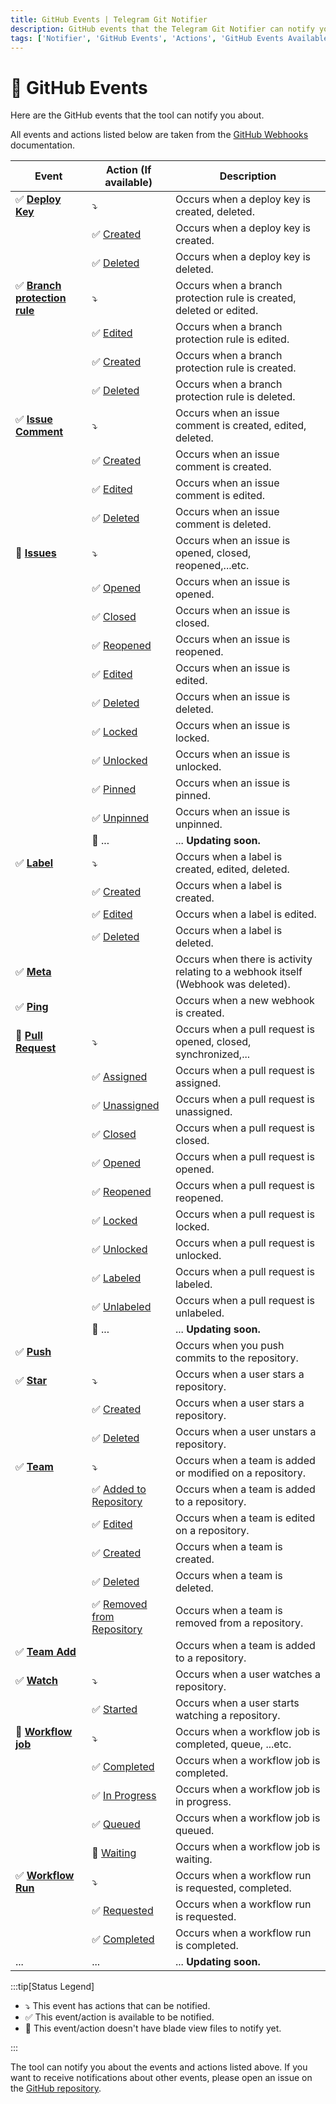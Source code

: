 ```yaml
---
title: GitHub Events | Telegram Git Notifier
description: GitHub events that the Telegram Git Notifier can notify you about. Get the list of all GitHub events available in the bot. Events and actions are listed here.
tags: ['Notifier', 'GitHub Events', 'Actions', 'GitHub Events Available', 'Events', 'GitHub Actions', 'List of GitHub Events', 'Prologue']
---
```


<head>
  <!-- Basic Meta Tags -->
  <meta name="robots" content="index,follow" />
  <meta name="author" content="CSlant" />
  <meta name="generator" content="Docusaurus" />
  <meta name="theme-color" content="#2e8555" />
  
  <!-- Canonical URL -->
  <link rel="canonical" href="https://docs.cslant.com/telegram-git-notifier/prologue/event-availability/github" />
  
  <!-- Open Graph Meta Tags -->
  <meta property="og:title" content="GitHub Events | Telegram Git Notifier" />
  <meta property="og:description" content="GitHub events that the Telegram Git Notifier can notify you about. Get the list of all GitHub events available in the bot. Events and actions are listed here." />
  <meta property="og:type" content="article" />
  <meta property="og:url" content="https://docs.cslant.com/telegram-git-notifier/prologue/event-availability/github" />
  <meta property="og:site_name" content="Telegram Git Notifier Documentation" />
  <meta property="og:locale" content="en_US" />
  
  <!-- Twitter Card Meta Tags -->
  <meta name="twitter:card" content="summary_large_image" />
  <meta name="twitter:title" content="GitHub Events | Telegram Git Notifier" />
  <meta name="twitter:description" content="GitHub events that the Telegram Git Notifier can notify you about. Get the list of all GitHub events available in the bot. Events and actions are listed here." />
  <meta name="twitter:creator" content="@cslantofficial" />
  <meta name="twitter:site" content="@cslantofficial" />
  
  <!-- Additional Meta Tags -->
  <meta name="format-detection" content="telephone=no" />
  <meta name="mobile-web-app-capable" content="yes" />
  <meta name="apple-mobile-web-app-capable" content="yes" />
  <meta name="apple-mobile-web-app-status-bar-style" content="default" />
  
  <!-- Article Meta Tags -->
  <meta property="article:published_time" content="2025-07-21T00:00:00Z" />
  <meta property="article:modified_time" content="2025-07-21T00:00:00Z" />
  <meta property="article:author" content="CSlant" />
  <meta property="article:section" content="Documentation" />
  
  </head>

# 🐙 GitHub Events

Here are the GitHub events that the tool can notify you about.

All events and actions listed below are taken from the [GitHub Webhooks](https://docs.github.com/en/webhooks/webhook-events-and-payloads) documentation.

| Event                                                                                                                                   | Action (If available)                                                                                                                                 | Description                                                                       |
|-----------------------------------------------------------------------------------------------------------------------------------------|-------------------------------------------------------------------------------------------------------------------------------------------------------|-----------------------------------------------------------------------------------|
| :white_check_mark: **[Deploy Key](https://docs.github.com/en/webhooks/webhook-events-and-payloads#deploy_key)**                         | :arrow_heading_down:                                                                                                                                  | Occurs when a deploy key is created, deleted.                                     |
|                                                                                                                                         | :white_check_mark: [Created](https://docs.github.com/en/webhooks/webhook-events-and-payloads?actionType=created#deploy_key)                           | Occurs when a deploy key is created.                                              |
|                                                                                                                                         | :white_check_mark: [Deleted](https://docs.github.com/en/webhooks/webhook-events-and-payloads?actionType=deleted#deploy_key)                           | Occurs when a deploy key is deleted.                                              |
| :white_check_mark: **[Branch protection rule](https://docs.github.com/en/webhooks/webhook-events-and-payloads#branch_protection_rule)** | :arrow_heading_down:                                                                                                                                  | Occurs when a branch protection rule is created, deleted or edited.               |
|                                                                                                                                         | :white_check_mark: [Edited](https://docs.github.com/en/webhooks/webhook-events-and-payloads?actionType=edited#branch_protection_rule)                 | Occurs when a branch protection rule is edited.                                   |
|                                                                                                                                         | :white_check_mark: [Created](https://docs.github.com/en/webhooks/webhook-events-and-payloads?actionType=created#branch_protection_rule)               | Occurs when a branch protection rule is created.                                  |
|                                                                                                                                         | :white_check_mark: [Deleted](https://docs.github.com/en/webhooks/webhook-events-and-payloads?actionType=deleted#branch_protection_rule)               | Occurs when a branch protection rule is deleted.                                  |
| :white_check_mark: **[Issue Comment](https://docs.github.com/en/webhooks/webhook-events-and-payloads#issue_comment)**                   | :arrow_heading_down:                                                                                                                                  | Occurs when an issue comment is created, edited, deleted.                         |
|                                                                                                                                         | :white_check_mark: [Created](https://docs.github.com/en/webhooks/webhook-events-and-payloads?actionType=created#issue_comment)                        | Occurs when an issue comment is created.                                          |
|                                                                                                                                         | :white_check_mark: [Edited](https://docs.github.com/en/webhooks/webhook-events-and-payloads?actionType=edited#issue_comment)                          | Occurs when an issue comment is edited.                                           |
|                                                                                                                                         | :white_check_mark: [Deleted](https://docs.github.com/en/webhooks/webhook-events-and-payloads?actionType=deleted#issue_comment)                        | Occurs when an issue comment is deleted.                                          |
| :white_square_button: **[Issues](https://docs.github.com/en/webhooks/webhook-events-and-payloads#issues)**                              | :arrow_heading_down:                                                                                                                                  | Occurs when an issue is opened, closed, reopened,...etc.                          |
|                                                                                                                                         | :white_check_mark: [Opened](https://docs.github.com/en/webhooks/webhook-events-and-payloads?actionType=opened#issues)                                 | Occurs when an issue is opened.                                                   |
|                                                                                                                                         | :white_check_mark: [Closed](https://docs.github.com/en/webhooks/webhook-events-and-payloads?actionType=closed#issues)                                 | Occurs when an issue is closed.                                                   |
|                                                                                                                                         | :white_check_mark: [Reopened](https://docs.github.com/en/webhooks/webhook-events-and-payloads?actionType=reopened#issues)                             | Occurs when an issue is reopened.                                                 |
|                                                                                                                                         | :white_check_mark: [Edited](https://docs.github.com/en/webhooks/webhook-events-and-payloads?actionType=edited#issues)                                 | Occurs when an issue is edited.                                                   | 
|                                                                                                                                         | :white_check_mark: [Deleted](https://docs.github.com/en/webhooks/webhook-events-and-payloads?actionType=deleted#issues)                               | Occurs when an issue is deleted.                                                  |
|                                                                                                                                         | :white_check_mark: [Locked](https://docs.github.com/en/webhooks/webhook-events-and-payloads?actionType=locked#issues)                                 | Occurs when an issue is locked.                                                   |
|                                                                                                                                         | :white_check_mark: [Unlocked](https://docs.github.com/en/webhooks/webhook-events-and-payloads?actionType=unlocked#issues)                             | Occurs when an issue is unlocked.                                                 |
|                                                                                                                                         | :white_check_mark: [Pinned](https://docs.github.com/en/webhooks/webhook-events-and-payloads?actionType=pinned#issues)                                 | Occurs when an issue is pinned.                                                   |
|                                                                                                                                         | :white_check_mark: [Unpinned](https://docs.github.com/en/webhooks/webhook-events-and-payloads?actionType=unpinned#issues)                             | Occurs when an issue is unpinned.                                                 |
|                                                                                                                                         | :white_square_button: ...                                                                                                                             | ... **Updating soon.**                                                            |
| :white_check_mark: **[Label](https://docs.github.com/en/webhooks/webhook-events-and-payloads#label)**                                   | :arrow_heading_down:                                                                                                                                  | Occurs when a label is created, edited, deleted.                                  |
|                                                                                                                                         | :white_check_mark: [Created](https://docs.github.com/en/webhooks/webhook-events-and-payloads?actionType=created#label)                                | Occurs when a label is created.                                                   |
|                                                                                                                                         | :white_check_mark: [Edited](https://docs.github.com/en/webhooks/webhook-events-and-payloads?actionType=edited#label)                                  | Occurs when a label is edited.                                                    |
|                                                                                                                                         | :white_check_mark: [Deleted](https://docs.github.com/en/webhooks/webhook-events-and-payloads?actionType=deleted#label)                                | Occurs when a label is deleted.                                                   |
| :white_check_mark: **[Meta](https://docs.github.com/en/webhooks/webhook-events-and-payloads#meta)**                                     |                                                                                                                                                       | Occurs when there is activity relating to a webhook itself (Webhook was deleted). |
| :white_check_mark: **[Ping](https://docs.github.com/en/webhooks/webhook-events-and-payloads#ping)**                                     |                                                                                                                                                       | Occurs when a new webhook is created.                                             |
| :white_square_button: **[Pull Request](https://docs.github.com/en/webhooks/webhook-events-and-payloads#pull_request)**                  | :arrow_heading_down:                                                                                                                                  | Occurs when a pull request is opened, closed, synchronized,...                    |
|                                                                                                                                         | :white_check_mark: [Assigned](https://docs.github.com/en/webhooks/webhook-events-and-payloads?actionType=assigned#pull_request)                       | Occurs when a pull request is assigned.                                           |
|                                                                                                                                         | :white_check_mark: [Unassigned](https://docs.github.com/en/webhooks/webhook-events-and-payloads?actionType=unassigned#pull_request)                   | Occurs when a pull request is unassigned.                                         |
|                                                                                                                                         | :white_check_mark: [Closed](https://docs.github.com/en/webhooks/webhook-events-and-payloads?actionType=closed#pull_request)                           | Occurs when a pull request is closed.                                             |
|                                                                                                                                         | :white_check_mark: [Opened](https://docs.github.com/en/webhooks/webhook-events-and-payloads?actionType=opened#pull_request)                           | Occurs when a pull request is opened.                                             |
|                                                                                                                                         | :white_check_mark: [Reopened](https://docs.github.com/en/webhooks/webhook-events-and-payloads?actionType=reopened#pull_request)                       | Occurs when a pull request is reopened.                                           |
|                                                                                                                                         | :white_check_mark: [Locked](https://docs.github.com/en/webhooks/webhook-events-and-payloads?actionType=locked#pull_request)                           | Occurs when a pull request is locked.                                             |
|                                                                                                                                         | :white_check_mark: [Unlocked](https://docs.github.com/en/webhooks/webhook-events-and-payloads?actionType=unlocked#pull_request)                       | Occurs when a pull request is unlocked.                                           |
|                                                                                                                                         | :white_check_mark: [Labeled](https://docs.github.com/en/webhooks/webhook-events-and-payloads?actionType=labeled#pull_request)                         | Occurs when a pull request is labeled.                                            |
|                                                                                                                                         | :white_check_mark: [Unlabeled](https://docs.github.com/en/webhooks/webhook-events-and-payloads?actionType=unlabeled#pull_request)                     | Occurs when a pull request is unlabeled.                                          |
|                                                                                                                                         | :white_square_button: ...                                                                                                                             | ... **Updating soon.**                                                            |
| :white_check_mark: **[Push](https://docs.github.com/en/webhooks/webhook-events-and-payloads#push)**                                     |                                                                                                                                                       | Occurs when you push commits to the repository.                                   |
| :white_check_mark: **[Star](https://docs.github.com/en/webhooks/webhook-events-and-payloads#star)**                                     | :arrow_heading_down:                                                                                                                                  | Occurs when a user stars a repository.                                            |
|                                                                                                                                         | :white_check_mark: [Created](https://docs.github.com/en/webhooks/webhook-events-and-payloads?actionType=created#star)                                 | Occurs when a user stars a repository.                                            |
|                                                                                                                                         | :white_check_mark: [Deleted](https://docs.github.com/en/webhooks/webhook-events-and-payloads?actionType=deleted#star)                                 | Occurs when a user unstars a repository.                                          |
| :white_check_mark: **[Team](https://docs.github.com/en/webhooks/webhook-events-and-payloads#team)**                                     | :arrow_heading_down:                                                                                                                                  | Occurs when a team is added or modified on a repository.                          |
|                                                                                                                                         | :white_check_mark: [Added to Repository](https://docs.github.com/en/webhooks/webhook-events-and-payloads?actionType=added_to_repository#team)         | Occurs when a team is added to a repository.                                      |
|                                                                                                                                         | :white_check_mark: [Edited](https://docs.github.com/en/webhooks/webhook-events-and-payloads?actionType=edited#team)                                   | Occurs when a team is edited on a repository.                                     |
|                                                                                                                                         | :white_check_mark: [Created](https://docs.github.com/en/webhooks/webhook-events-and-payloads?actionType=created#team)                                 | Occurs when a team is created.                                                    |
|                                                                                                                                         | :white_check_mark: [Deleted](https://docs.github.com/en/webhooks/webhook-events-and-payloads?actionType=deleted#team)                                 | Occurs when a team is deleted.                                                    |
|                                                                                                                                         | :white_check_mark: [Removed from Repository](https://docs.github.com/en/webhooks/webhook-events-and-payloads?actionType=removed_from_repository#team) | Occurs when a team is removed from a repository.                                  |
| :white_check_mark: **[Team Add](https://docs.github.com/en/webhooks/webhook-events-and-payloads#team_add)**                             |                                                                                                                                                       | Occurs when a team is added to a repository.                                      |
| :white_check_mark: **[Watch](https://docs.github.com/en/webhooks/webhook-events-and-payloads#watch)**                                   | :arrow_heading_down:                                                                                                                                  | Occurs when a user watches a repository.                                          |
|                                                                                                                                         | :white_check_mark: [Started](https://docs.github.com/en/webhooks/webhook-events-and-payloads?actionType=started#watch)                                | Occurs when a user starts watching a repository.                                  |
| :white_square_button: **[Workflow job](https://docs.github.com/en/webhooks/webhook-events-and-payloads#workflow_job)**                  | :arrow_heading_down:                                                                                                                                  | Occurs when a workflow job is completed, queue, ...etc.                           |
|                                                                                                                                         | :white_check_mark: [Completed](https://docs.github.com/en/webhooks/webhook-events-and-payloads?actionType=completed#workflow_job)                     | Occurs when a workflow job is completed.                                          |
|                                                                                                                                         | :white_check_mark: [In Progress](https://docs.github.com/en/webhooks/webhook-events-and-payloads?actionType=in_progress#workflow_job)                 | Occurs when a workflow job is in progress.                                        |
|                                                                                                                                         | :white_check_mark: [Queued](https://docs.github.com/en/webhooks/webhook-events-and-payloads?actionType=queued#workflow_job)                           | Occurs when a workflow job is queued.                                             |
|                                                                                                                                         | :white_square_button: [Waiting](https://docs.github.com/en/webhooks/webhook-events-and-payloads?actionType=waiting#workflow_job)                      | Occurs when a workflow job is waiting.                                            |
| :white_check_mark: **[Workflow Run](https://docs.github.com/en/webhooks/webhook-events-and-payloads#workflow_run)**                     | :arrow_heading_down:                                                                                                                                  | Occurs when a workflow run is requested, completed.                               |
|                                                                                                                                         | :white_check_mark: [Requested](https://docs.github.com/en/webhooks/webhook-events-and-payloads?actionType=requested#workflow_run)                     | Occurs when a workflow run is requested.                                          |
|                                                                                                                                         | :white_check_mark: [Completed](https://docs.github.com/en/webhooks/webhook-events-and-payloads?actionType=completed#workflow_run)                     | Occurs when a workflow run is completed.                                          |
| ...                                                                                                                                     | ...                                                                                                                                                   | ... **Updating soon.**                                                            |

:::tip[Status Legend]

- :arrow_heading_down: This event has actions that can be notified.
- :white_check_mark: This event/action is available to be notified.
- :white_square_button: This event/action doesn't have blade view files to notify yet.

:::

The tool can notify you about the events and actions listed above. If you want to receive notifications about other events, please open an issue on the [GitHub repository](https://github.com/cslant/laravel-telegram-git-notifier).
